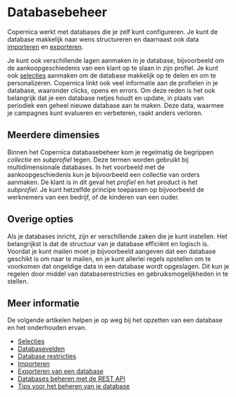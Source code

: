 # Databasebeheer

Copernica werkt met databases die je zelf kunt configureren. Je kunt
de database makkelijk naar wens structureren en daarnaast ook data
[importeren](./database-import) en [exporteren](./database-export).

Je kunt ook verschillende lagen aanmaken in je database, bijvoorbeeld om
de aankoopgeschiedenis van een klant op te slaan in zijn profiel. Je kunt
ook [selecties](./database-selections-introduction) aanmaken om de database makkelijk
op te delen en om te personalizeren. Copernica linkt ook veel informatie
aan de profielen in je database, waaronder clicks, opens en errors. Om deze
reden is het ook belangrijk dat je een database netjes houdt en update, in plaats
van periodiek een geheel nieuwe database aan te maken. Deze data, waarmee
je campagnes kunt evalueren en verbeteren, raakt anders verloren.

## Meerdere dimensies

Binnen het Copernica databasebeheer kom je regelmatig de begrippen *collectie*
en *subprofiel* tegen. Deze termen worden gebruikt bij multidimensionale
databases. In het voorbeeld met de aankoopgeschiedenis kun je bijvoorbeeld
een collectie van orders aanmaken. De klant is in dit geval het *profiel*
en het product is het *subprofiel*. Je kunt hetzelfde principe toepassen op
bijvoorbeeld de werknemers van een bedrijf, of de kinderen van een ouder.

## Overige opties

Als je databases inricht, zijn er verschillende zaken die je kunt instellen.
Het belangrijkst is dat de structuur van je database efficiënt en logisch is.
Voordat je kunt mailen moet je bijvoorbeeld aangeven dat een database geschikt
is om naar te mailen, en je kunt allerlei regels opstellen om te voorkomen
dat ongeldige data in een database wordt opgeslagen. Dit kun je regelen
door middel van databaserestricties en gebruiksmogelijkheden in te stellen.

## Meer informatie

De volgende artikelen helpen je op weg bij het opzetten van een
database en het onderhouden ervan.

* [Selecties](database-selections-introduction)
* [Databasevelden](database-fields)
* [Database restricties](database-restrictions-and-capabilities)
* [Importeren](database-import)
* [Exporteren van een database](database-export)
* [Databases beheren met de REST API](rest-api)
* [Tips voor het beheren van je database](database-maintenance)
